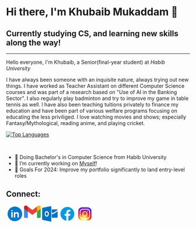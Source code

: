 # Hi there, I'm Khubaib Mukaddam 👋

## Currently studying CS, and learning new skills along the way!
--------------------------------------------------------
Hello everyone, I'm Khubaib, a Senior(final-year student) at *Habib University*

I have always been someone with an inquisite nature, always trying out new things. I have worked as Teacher Assistant on different Computer Science courses and was part of a research based on "Use of AI in the Banking Sector". I also regularly play badminton and try to improve my game in table tennis as well. I have also been teaching tuitions privately to finance my education and have been part of various welfare programs focusing on educating the less priviliged. I love watching movies and shows; especially Fantasy/Mythological, reading anime, and playing cricket.

[![Top Languages](https://github-readme-stats.vercel.app/api/top-langs/?username=Khubaib2002&layout=compact&theme=github_light&langs_count=10&card_width=550)](https://github.com/Khubaib2002/github-readme-stats)

<br>


- 📖 Doing Bachelor's in Computer Science from Habib University
- 🔭 I’m currently working on [Myself](https://www.github.com/Khubaib2002)!
- 🥅 Goals For 2024: Improve my portfolio significantly to land entry-level roles

## Connect:

[<img align="left" alt="Khubaib | LinkedIn" width="48px" src="Assets/linkedin.png" />][linkedin]
[<img align="left" alt="Khubaib | GMail" width="48px" src="Assets/gmail.png" />][Gmail]
[<img align="left" alt="Khubaib | Outlook" width="48px" src="Assets/outlook.png" />][Outlook]
[<img align="left" alt="Khubaib | Facebook" width="48px" src="Assets/facebook.png" />][Facebook]
[<img align="left" alt="Khubaib | Instagram" width="48px" src="Assets/instagram.png" />][instagram]

<br/>

[Linkedin]:https://www.linkedin.com/in/khubaib-mukaddam-4998ba220/
[Instagram]:https://www.instagram.com/khubaib_mukaddam/
[facebook]:https://www.facebook.com/Khubaib.19/
[gmail]:mailto:khubaib.22mukaddam@gmail.com
[outlook]:mailto:mk07218@st.habib.edu.pk
